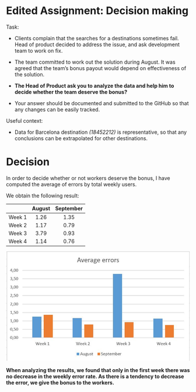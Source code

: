 # Edited Assignment: Decision making

Task:

- Clients complain that the searches for a destinations sometimes fail. 
Head of product decided to address the issue, and ask development team to work on fix. 

- The team committed to work out the solution during August. 
It was agreed that the team’s bonus payout would depend on effectiveness of the solution.       

- **The Head of Product ask you to analyze the data and 
help him to decide whether the team deserve the bonus?**

- Your answer should be documented and submitted 
to the GitHub so that any changes can be easily tracked.


Useful context:

- Data for Barcelona destination *(18452212)* is representative, 
so that any conclusions can be extrapolated for other destinations.

# Decision

In order to decide whether or not workers deserve the bonus, I have computed the average of errors by total weekly users.

We obtain the following result:

|          | August   | September |
| :-------: | :------: | :-----:    |
| Week 1   | 1.26       | 1.35   |
| Week 2   | 1.17     | 0.79    |
| Week 3   | 3.79     | 0.93    |
| Week 4   | 1.14     | 0.76     |


![image](tablas.JPG)


**When analyzing the results, we found that only in the first week there was no decrease in the weekly error rate. As there is a tendency to decrease the error, we give the bonus to the workers.**




